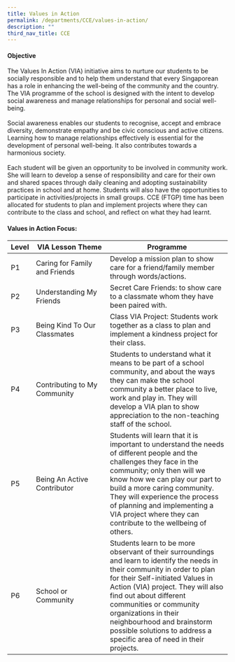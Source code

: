 ```yaml
---
title: Values in Action
permalink: /departments/CCE/values-in-action/
description: ""
third_nav_title: CCE
---
```

#### **Objective**

The Values In Action (VIA) initiative aims to nurture our students to be socially responsible and to help them understand that every Singaporean has a role in enhancing the well-being of the community and the country. The VIA programme of the school is designed with the intent to develop social awareness and manage relationships for personal and social well-being. <br><br>
Social awareness enables our students to recognise, accept and embrace diversity, demonstrate empathy and be civic conscious and active citizens. Learning how to manage relationships effectively is essential for the development of personal well-being. It also contributes towards a harmonious society.<br><br>
Each student will be given an opportunity to be involved in community work. She will learn to develop a sense of responsibility and care for their own and shared spaces through daily cleaning and adopting sustainability practices in school and at home. Students will also have the opportunities to participate in activities/projects in small groups. CCE (FTGP) time has been allocated for students to plan and implement projects where they can contribute to the class and school, and reflect on what they had learnt. 
  
#### **Values in Action Focus:**

<table style="width:100%">
<thead>
<tr>
<th style="width:10%">Level</th>
<th>VIA Lesson Theme</th>
<th style="width:55%">Programme</th>
</tr>
</thead>
<tbody>
<tr>
<td>P1</td>
<td>Caring for Family and Friends</td>
<td>Develop a mission plan to show care for a friend/family member through words/actions.</td>	
</tr>
<tr>
<td>P2</td>
<td>Understanding My Friends</td>
<td>Secret Care Friends: to show care to a classmate whom they have been paired with.</td>	
</tr>	
	<tr>
<td>P3</td>
<td>Being Kind To Our Classmates</td>
<td>Class VIA Project: Students work together as a class to plan and implement a kindness project for their class.</td>	
</tr>
	<td>P4</td>
<td>Contributing to My Community</td>
<td>Students to understand what it means to be part of a school community, and about the ways they can make the school community a better place to live, work and play in. They will develop a VIA plan to show appreciation to the non-teaching staff of the school.</td>	
</tr>
<td>P5</td>
<td>Being An Active Contributor</td>
<td>Students will learn that it is important to understand the needs of different people and the challenges they face in the community; only then will we know how we can play our part to build a more caring community. They will experience the process of planning and implementing a VIA project where they can contribute to the wellbeing of others. </td>	
</tr>	
<td>P6</td>
<td>School or Community</td>
<td>Students learn to be more observant of their surroundings and learn to identify the needs in their community in order to plan for their Self-initiated Values in Action (VIA) project. They will also find out about different communities or community organizations in their neighbourhood and brainstorm possible solutions to address a specific area of need in their projects. </td>	
</tr>